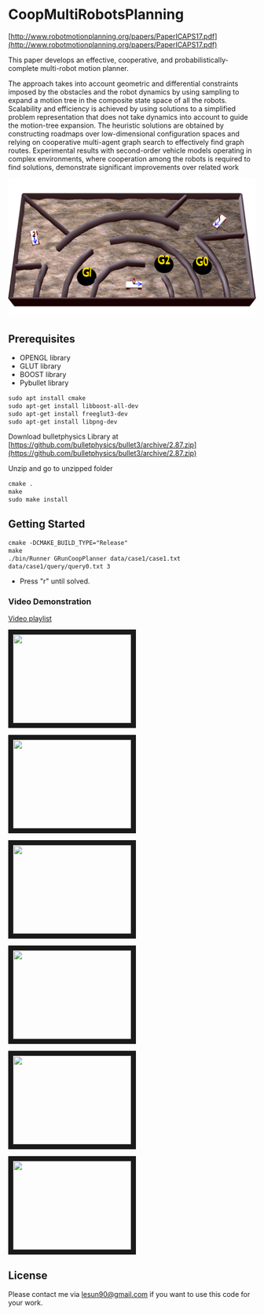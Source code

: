 # CoopMultiRobotsPlanning

[http://www.robotmotionplanning.org/papers/PaperICAPS17.pdf](http://www.robotmotionplanning.org/papers/PaperICAPS17.pdf)

This paper develops an effective, cooperative, and probabilistically-complete multi-robot motion planner.

The approach takes into account geometric and differential constraints imposed by the obstacles and the robot dynamics by using sampling to expand a motion tree in the composite state space of all the robots. Scalability and efficiency is achieved by using solutions to a simplified problem representation that does not take dynamics into account to guide the motion-tree expansion. The heuristic solutions are obtained by constructing roadmaps over low-dimensional configuration spaces and relying on cooperative multi-agent graph search to effectively find graph routes. Experimental results with second-order vehicle models operating in complex environments, where cooperation among the robots is required to find solutions, demonstrate significant improvements over related work

![webinterface](/ScenePics/case3_bumpy.jpg?raw=true "webinterface")

## Prerequisites
- OPENGL library
- GLUT library
- BOOST library
- Pybullet library

```
sudo apt install cmake
sudo apt-get install libboost-all-dev
sudo apt-get install freeglut3-dev
sudo apt-get install libpng-dev
```


Download bulletphysics Library at [https://github.com/bulletphysics/bullet3/archive/2.87.zip](https://github.com/bulletphysics/bullet3/archive/2.87.zip)

Unzip and go to unzipped folder 
```
cmake .
make
sudo make install
```


## Getting Started
```
cmake -DCMAKE_BUILD_TYPE="Release"
make
./bin/Runner GRunCoopPlanner data/case1/case1.txt data/case1/query/query0.txt 3
```
- Press "r" until solved.

### Video Demonstration

[Video playlist](goo.gl/iuFF4Q)

<a href="http://www.youtube.com/watch?feature=player_embedded&v=ExR0GADeCvk
" target="_blank"><img src="http://img.youtube.com/vi/ExR0GADeCvk/0.jpg" 
alt="" width="240" height="180" border="10" /></a>

<a href="http://www.youtube.com/watch?feature=player_embedded&v=kKqS2OkRLQM
" target="_blank"><img src="http://img.youtube.com/vi/kKqS2OkRLQM/0.jpg" 
alt="" width="240" height="180" border="10" /></a>

<a href="http://www.youtube.com/watch?feature=player_embedded&v=x_AYG531AI
" target="_blank"><img src="http://img.youtube.com/vi/x_AYG531AI/0.jpg" 
alt="" width="240" height="180" border="10" /></a>

<a href="http://www.youtube.com/watch?feature=player_embedded&v=bTrl3N1obVU
" target="_blank"><img src="http://img.youtube.com/vi/bTrl3N1obVU/0.jpg" 
alt="" width="240" height="180" border="10" /></a>

<a href="http://www.youtube.com/watch?feature=player_embedded&v=vzleSt7PRU
" target="_blank"><img src="http://img.youtube.com/vi/vzleSt7PRU/0.jpg" 
alt="" width="240" height="180" border="10" /></a>

<a href="http://www.youtube.com/watch?feature=player_embedded&v=G6mwNYJW07M
" target="_blank"><img src="http://img.youtube.com/vi/G6mwNYJW07M/0.jpg" 
alt="" width="240" height="180" border="10" /></a>

## License

Please contact me via lesun90@gmail.com if you want to use this code for your work.
